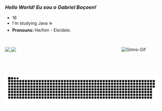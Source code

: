 ### _Hello World! Eu sou o Gabriel Boçoen!_
- 16
- I'm studying Java ☕
- __Pronouns:__ He/him - Ele/dele.
##

<div style="display: inline_block"><br>
<img align="right" alt="Gmns-Gif" height="90" width="120" src="https://media0.giphy.com/media/Zcci1utNi0VeM5qlWw/200w.gif?cid=82a1493bal7vo9ulkx3me0kodx7icvqi09hq32qanobbzojj&rid=200w.gif&ct=s">
</div>

<div>
  <a href="https://github.com/gabrielbocoen">
  <img height="100em" src="https://github-readme-stats.vercel.app/api?username=gabrielbocoen&show_icons=true&theme=dark&include_all_commits=true&count_private=true"/>
  <img height="100em" src="https://github-readme-stats.vercel.app/api/top-langs/?username=gabrielbocoen&layout=compact&langs_count=7&theme=dark"/>
    
</div>
  
  ![Snake animation](https://github.com/gabrielbocoen/gabrielbocoen/blob/output/github-contribution-grid-snake.svg)

